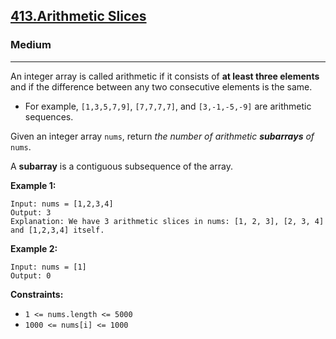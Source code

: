 ## [413.Arithmetic Slices](https://leetcode.com/problems/arithmetic-slices/)
### Medium
---
An integer array is called arithmetic if it consists of **at least three elements** and if the difference between any two consecutive elements is the same.

- For example, `[1,3,5,7,9]`, `[7,7,7,7]`, and `[3,-1,-5,-9]` are arithmetic sequences.

Given an integer array `nums`, return *the number of arithmetic **subarrays** of* `nums`.

A **subarray** is a contiguous subsequence of the array.

**Example 1:**

```
Input: nums = [1,2,3,4]
Output: 3
Explanation: We have 3 arithmetic slices in nums: [1, 2, 3], [2, 3, 4] and [1,2,3,4] itself.

```

**Example 2:**

```
Input: nums = [1]
Output: 0

```

**Constraints:**

- `1 <= nums.length <= 5000`
- `1000 <= nums[i] <= 1000`
